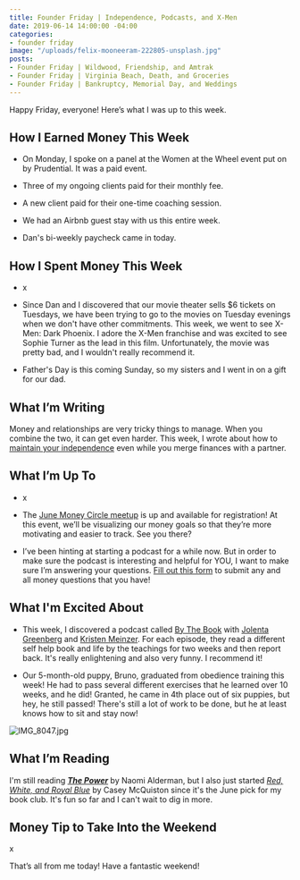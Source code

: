 ```yaml
---
title: Founder Friday | Independence, Podcasts, and X-Men
date: 2019-06-14 14:00:00 -04:00
categories:
- founder friday
image: "/uploads/felix-mooneeram-222805-unsplash.jpg"
posts:
- Founder Friday | Wildwood, Friendship, and Amtrak
- Founder Friday | Virginia Beach, Death, and Groceries
- Founder Friday | Bankruptcy, Memorial Day, and Weddings
---
```


Happy Friday, everyone! Here’s what I was up to this week.

## How I Earned Money This Week

* On Monday, I spoke on a panel at the Women at the Wheel event put on by Prudential. It was a paid event.

* Three of my ongoing clients paid for their monthly fee.

* A new client paid for their one-time coaching session. 

* We had an Airbnb guest stay with us this entire week.

* Dan's bi-weekly paycheck came in today. 

## How I Spent Money This Week

* x

* Since Dan and I discovered that our movie theater sells $6 tickets on Tuesdays, we have been trying to go to the movies on Tuesday evenings when we don't have other commitments. This week, we went to see X-Men: Dark Phoenix. I adore the X-Men franchise and was excited to see Sophie Turner as the lead in this film. Unfortunately, the movie was pretty bad, and I wouldn't really recommend it. 

* Father's Day is this coming Sunday, so my sisters and I went in on a gift for our dad. 

## What I’m Writing

Money and relationships are very tricky things to manage. When you combine the two, it can get even harder. This week, I wrote about how to [maintain your independence](https://www.maggiegermano.com/blog/how-to-maintain-financial-independence-after-merging-finances/) even while you merge finances with a partner.

## What I’m Up To

* x

* The [June Money Circle meetup](https://www.eventbrite.com/e/money-circle-visualizing-your-money-goals-tickets-62153044429) is up and available for registration! At this event, we’ll be visualizing our money goals so that they’re more motivating and easier to track. See you there?

* I’ve been hinting at starting a podcast for a while now. But in order to make sure the podcast is interesting and helpful for YOU, I want to make sure I’m answering your questions. [Fill out this form](https://docs.google.com/forms/d/e/1FAIpQLSf75z5itnYO-XOLStoqY5FXwuf8YI37ye5OD21Wv7tBGAqIVQ/viewform?usp=sf_link) to submit any and all money questions that you have!

## What I'm Excited About

* This week, I discovered a podcast called [By The Book](https://www.stitcher.com/podcast/stitcher/by-the-book) with [Jolenta Greenberg](http://www.jolentagreenberg.com/) and [Kristen Meinzer](https://www.kristenmeinzer.com/). For each episode, they read a different self help book and life by the teachings for two weeks and then report back. It's really enlightening and also very funny. I recommend it!

* Our 5-month-old puppy, Bruno, graduated from obedience training this week! He had to pass several different exercises that he learned over 10 weeks, and he did! Granted, he came in 4th place out of six puppies, but hey, he still passed! There's still a lot of work to be done, but he at least knows how to sit and stay now!

![IMG_8047.jpg](/uploads/IMG_8047.jpg)

## What I’m Reading

I'm still reading  ***[The Power](https://www.goodreads.com/book/show/29751398-the-power?from_search=true)*** by Naomi Alderman, but I also just started *[Red, White, and Royal Blue](https://www.goodreads.com/book/show/41150487-red-white-royal-blue)* by Casey McQuiston since it's the June pick for my book club. It's fun so far and I can't wait to dig in more.

## Money Tip to Take Into the Weekend

x

That’s all from me today! Have a fantastic weekend!